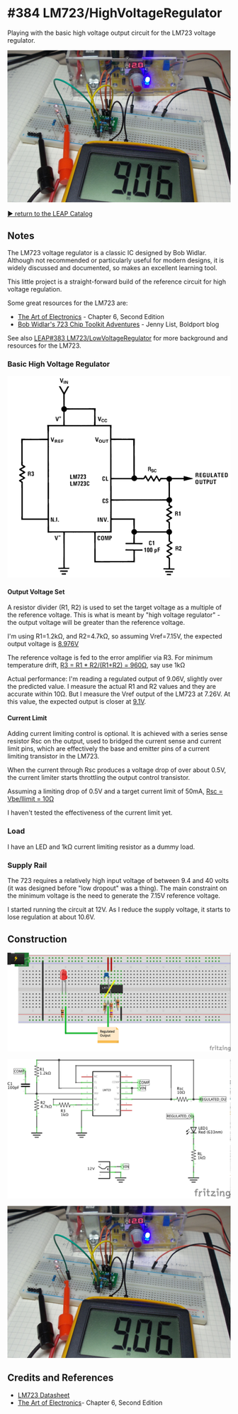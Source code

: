 # #384 LM723/HighVoltageRegulator

Playing with the basic high voltage output circuit for the LM723 voltage regulator.

![Build](./assets/HighVoltageRegulator_build.jpg?raw=true)

[:arrow_forward: return to the LEAP Catalog](https://leap.tardate.com)

## Notes

The LM723 voltage regulator is a classic IC designed by Bob Widlar.
Although not recommended or particularly useful for modern designs,
it is widely discussed and documented, so makes an excellent learning tool.

This little project is a straight-forward build of the reference circuit for high voltage regulation.

Some great resources for the LM723 are:

* [The Art of Electronics](https://www.goodreads.com/book/show/569775.The_Art_of_Electronics) - Chapter 6, Second Edition
* [Bob Widlar's 723 Chip Toolkit Adventures](https://www.boldport.com/blog/bob-widlar-723) - Jenny List, Boldport blog

See also [LEAP#383 LM723/LowVoltageRegulator](../LowVoltageRegulator) for more background and resources for the LM723.

### Basic High Voltage Regulator

[![LM723_basic_high_voltage_regulator](./assets/LM723_basic_high_voltage_regulator.png?raw=true)](http://www.futurlec.com/Linear/LM723CN.shtml)


#### Output Voltage Set

A resistor divider (R1, R2) is used to set the target voltage as a multiple of the reference voltage.
This is what is meant by "high voltage regulator" - the output voltage will be greater than the reference voltage.


I'm using R1=1.2kΩ, and R2=4.7kΩ, so assuming Vref=7.15V, the expected output voltage is
[8.976V](http://www.wolframalpha.com/input/?i=7.15V*+(1.2k%CE%A9+%2B+4.7k%CE%A9)%2F4.7k%CE%A9)

The reference voltage is fed to the error amplifier via R3.
For minimum temperature drift,
[R3 = R1 * R2/(R1+R2) = 960Ω](http://www.wolframalpha.com/input/?i=(1.2k%CE%A9+*+4.7k%CE%A9)%2F(1.2k%CE%A9+%2B+4.7k%CE%A9)), say use 1kΩ


Actual performance: I'm reading a regulated output of 9.06V, slightly over the predicted value.
I measure the actual R1 and R2 values and they are accurate within 10Ω. But I measure the Vref output of the LM723 at 7.26V.
At this value, the expected output is closer at [9.1V](http://www.wolframalpha.com/input/?i=7.26V*+(1.2k%CE%A9+%2B+4.7k%CE%A9)%2F4.7k%CE%A9).



#### Current Limit

Adding current limiting control is optional. It is achieved with a series sense resistor Rsc on the output,
used to bridged the current sense and current limit pins, which are effectively the base and emitter pins of a
current limiting transistor in the LM723.

When the current through Rsc produces a voltage drop of over about 0.5V, the current limiter starts throttling
the output control transistor.

Assuming a limiting drop of 0.5V and a target current limit of 50mA, [Rsc = Vbe/Ilimit = 10Ω](http://www.wolframalpha.com/input/?i=0.5V%2F50mA)

I haven't tested the effectiveness of the current limit yet.


### Load

I have an LED and 1kΩ current limiting resistor as a dummy load.


### Supply Rail

The 723 requires a relatively high input voltage of between 9.4 and 40 volts (it was designed before "low dropout" was a thing).
The main constraint on the minimum voltage is the need to generate the 7.15V reference voltage.

I started running the circuit at 12V.
As I reduce the supply voltage, it starts to lose regulation at about 10.6V.


## Construction

![Breadboard](./assets/HighVoltageRegulator_bb.jpg?raw=true)

![Schematic](./assets/HighVoltageRegulator_schematic.jpg?raw=true)

![Build](./assets/HighVoltageRegulator_build.jpg?raw=true)

## Credits and References
* [LM723 Datasheet](http://www.futurlec.com/Linear/LM723CN.shtml)
* [The Art of Electronics](https://www.goodreads.com/book/show/569775.The_Art_of_Electronics)- Chapter 6, Second Edition
